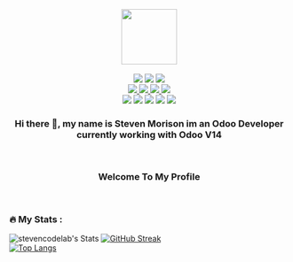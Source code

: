 <div id="header" align="center">
  <img src="https://media.giphy.com/media/M9gbBd9nbDrOTu1Mqx/giphy.gif" width="100"/>
</div>
<br>
<div id="badges" align="center">
  <img src="https://img.shields.io/badge/Debian-D70A53?style=for-the-badge&logo=debian&logoColor=white"/>
  <img src="https://img.shields.io/badge/Ubuntu-E95420?style=for-the-badge&logo=ubuntu&logoColor=white"/>
  <img src="https://img.shields.io/badge/Windows-0078D6?style=for-the-badge&logo=windows&logoColor=white"/>
</div>
<div id="badges" align="center">
  <a href="#">
    <img src="https://img.shields.io/badge/mysql-4479A1.svg?style=for-the-badge&logo=mysql&logoColor=white"/>
  </a>
  <a href="#">
    <img src="https://img.shields.io/badge/postgres-%23316192.svg?style=for-the-badge&logo=postgresql&logoColor=white"/>
  </a>
  <a href="#">
    <img src="https://img.shields.io/badge/CodeIgniter-%23EF4223.svg?style=for-the-badge&logo=codeIgniter&logoColor=white"/>
  </a>
    <img src="https://img.shields.io/badge/Visual%20Studio%20Code-0078d7.svg?style=for-the-badge&logo=visual-studio-code&logoColor=white"/>  
</div>
<div id="badges" align="center">
    <img src="https://img.shields.io/badge/html5-%23E34F26.svg?style=for-the-badge&logo=html5&logoColor=white"/>
    <img src="https://img.shields.io/badge/css3-%231572B6.svg?style=for-the-badge&logo=css3&logoColor=white"/>
    <img src="https://img.shields.io/badge/php-%23777BB4.svg?style=for-the-badge&logo=php&logoColor=white"/>
    <img src="https://img.shields.io/badge/python-3670A0?style=for-the-badge&logo=python&logoColor=ffdd54"/>
    <img src="https://img.shields.io/badge/java-%23ED8B00.svg?style=for-the-badge&logo=openjdk&logoColor=white"/>
</div>
<div id="badges" align="center">
   <img src="https://komarev.com/ghpvc/?username=stevencodelab&style=flat-square&color=blue" alt=""/>
 
</div>

<h3 align="center">Hi there 👋, my name is Steven Morison im an Odoo Developer currently working with Odoo V14</h3>
<br>
<h3 align="center">Welcome To My Profile</h3>
<br>
<!-- <div id="images" align="center">
<img src="https://github.com/stevencodelab/stevencodelab/assets/46344837/b6a72439-08a5-4329-bba7-3add8ce93f3f"/>
</div> -->

### :fire: My Stats :

![stevencodelab's Stats](https://github-readme-stats.vercel.app/api?username=stevencodelab&theme=blue-green&show_icons=true&hide_border=false&count_private=true) <a href="https://git.io/streak-stats"><img src="http://github-readme-streak-stats.herokuapp.com?user=stevencodelab&theme=blue-green&border_radius=1.7&date_format=j%20M%5B%20Y%5D" alt="GitHub Streak" /></a>
<br>
[![Top Langs](https://github-readme-stats.vercel.app/api/top-langs/?username=stevencodelab&layout=compact&theme=vision-friendly-dark)](https://github.com/anuraghazra/github-readme-stats)


<!-- BLOG-POST-LIST:START -->
<!-- BLOG-POST-LIST:END -->


<!--
**stevencodelab/stevencodelab** is a ✨ _special_ ✨ repository because its `README.md` (this file) appears on your GitHub profile.

Here are some ideas to get you started:

- 🔭 I’m currently working on ...
- 🌱 I’m currently learning ...
- 👯 I’m looking to collaborate on ...
- 🤔 I’m looking for help with ...
- 💬 Ask me about ...
- 📫 How to reach me: ...
- 😄 Pronouns: ...
- ⚡ Fun fact: ...
-->
